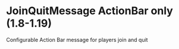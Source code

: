 # JoinQuitMessage ActionBar only (1.8-1.19)
Configurable Action Bar message for players join and quit 
